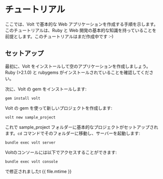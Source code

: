 # チュートリアル

ここでは、Volt で基本的な Web アプリケーションを作成する手順を示します。 このチュートリアルは、Ruby と Web 開発の基本的な知識を持っていることを前提とします。このチュートリアルはまだ作成中です :-)

## セットアップ

最初に、Volt をインストールして空のアプリケーションを作成しましょう。Ruby (>2.1.0) と rubygems がインストールされていることを確認してください。

次に、Volt の gem をインストールします:

    gem install volt

Volt の gem を使って新しいプロジェクトを作成します:

    volt new sample_project

これで sample_project フォルダーに基本的なプロジェクトがセットアップされます。```cd``` コマンドでそのフォルダーに移動し、サーバーを起動します:

    bundle exec volt server

Voltのコンソールには以下でアクセスすることができます:

    bundle exec volt console


で修正されましたt {{ file.mtime }}
